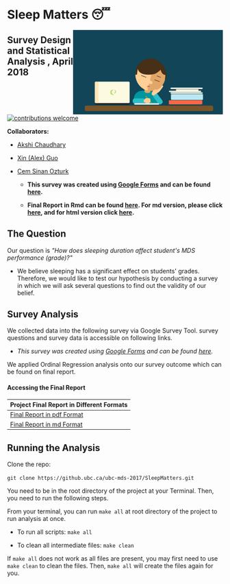 # Sleep Matters 😴

<img src="Images/sleepatdesk.gif" align="right" width="350"/>

## Survey Design and Statistical Analysis , April 2018

[![contributions welcome](https://img.shields.io/badge/contributions-welcome-brightgreen.svg?style=flat)](https://github.com/akshi8/Sleep-Matters/issues)

**Collaborators:**

- [Akshi Chaudhary](https://github.com/akshi8)
- [Xin (Alex) Guo](https://github.ubc.ca/alexguox)
- [Cem Sinan Ozturk](https://github.ubc.ca/cemsinan)

	- **This survey was created using [Google Forms](https://www.google.ca/forms/about/) and can be found [here](https://goo.gl/forms/RnSzp6LJHi78rYhF2).**

	- __Final Report in Rmd can be found [here](./Scripts/Final_Report.Rmd). For md version, please click [here](./Report/Final_Report.md), and for html version click [here](./Report/Final_Report.md).__

## The Question

Our question is *"How does sleeping duration affect student's MDS performance (grade)?"*

- We believe sleeping has a significant effect on students' grades. Therefore, we would like to test our hypothesis by conducting a survey in which we will ask several questions to find out the validity of our belief.

## Survey Analysis

We collected data into the following survey via Google Survey Tool. survey questions and survey data is accessible on following links.

- *This survey was created using [Google Forms](https://www.google.ca/forms/about/) and can be found [here](https://goo.gl/forms/RnSzp6LJHi78rYhF2).*

We applied Ordinal Regression analysis onto our survey outcome which can be found on final report.

#### Accessing the Final Report

| Project Final Report in Different Formats|
| ------------------------------- |
|[Final Report in pdf Format ](./Report/Final_Report.pdf)|
|[Final Report in md Format ](./Report/Final_Report.md)|



## Running the Analysis

Clone the repo:

`git clone https://github.ubc.ca/ubc-mds-2017/SleepMatters.git`

You need to be in the root directory of the project at your Terminal. Then, you need to run the following steps.

From your terminal, you can run `make all` at root directory of the project to run analysis at once.

- To run all scripts:   `make all`

- To clean all intermediate files:   `make clean`

If `make all` does not work as all files are present, you may first need to use `make clean` to clean the files. Then, `make all` will create the files again for you.
